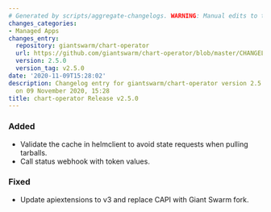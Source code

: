 ```yaml
---
# Generated by scripts/aggregate-changelogs. WARNING: Manual edits to this files will be overwritten.
changes_categories:
- Managed Apps
changes_entry:
  repository: giantswarm/chart-operator
  url: https://github.com/giantswarm/chart-operator/blob/master/CHANGELOG.md#250---2020-11-09
  version: 2.5.0
  version_tag: v2.5.0
date: '2020-11-09T15:28:02'
description: Changelog entry for giantswarm/chart-operator version 2.5.0, published
  on 09 November 2020, 15:28
title: chart-operator Release v2.5.0
---
```


### Added
- Validate the cache in helmclient to avoid state requests when pulling tarballs.
- Call status webhook with token values.
### Fixed
- Update apiextensions to v3 and replace CAPI with Giant Swarm fork.
